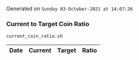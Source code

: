 Generated on `Sunday 03-October-2021 at 14:07:26`

### Current to Target Coin Ratio
`current_coin_ratio.sh`

Date|Current|Target|Ratio
---|---|---|---
